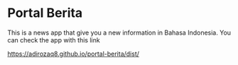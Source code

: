 # Portal Berita

This is a news app that give you a new information in Bahasa Indonesia. You can check the app with this link

https://adirozaq8.github.io/portal-berita/dist/
